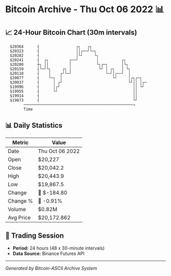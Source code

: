 # Bitcoin Archive - Thu Oct 06 2022 📊

## 📈 24-Hour Bitcoin Chart (30m intervals)

```
  $20364      ┤                ┌┐   ┌┐                         
  $20323      ┤                ││┌──┘└─┐                       
  $20282      ┤                │└┘     └┐                      
  $20241      ┤  ┌┐         ┌──┘        │          ┌┐          
  $20200      ┼┐ ││         │           └┐┌─┐      │└┐         
  $20159      ┤└─┘└┐     ┌┐ │            └┘ │ ┌┐   │ └┐        
  $20118      ┤    │    ┌┘└─┘               └─┘│┌──┘  │        
  $20077      ┤    └─┐  │                      └┘     │┌┐┌─┐   
  $20037      ┤      │ ┌┘                             └┘││ │┌─ 
  $19996      ┤      │┌┘                                ││ └┘  
  $19955      ┤      └┘                                 ││     
  $19914      ┤                                         ││     
  $19873      ┤                                         └┘     
        ────────────────────────────────────────────────→
        Time
```

## 📊 Daily Statistics

| Metric | Value |
|--------|-------|
| Date | Thu Oct 06 2022 |
| Open | $20,227 |
| Close | $20,042.2 |
| High | $20,443.9 |
| Low | $19,867.5 |
| Change | 🔴 $-184.80 |
| Change % | 🔴 -0.91% |
| Volume | $0.82M |
| Avg Price | $20,172.862 |

## 📅 Trading Session

- **Period:** 24 hours (48 x 30-minute intervals)
- **Data Source:** Binance Futures API

---
*Generated by Bitcoin-ASCII Archive System*
